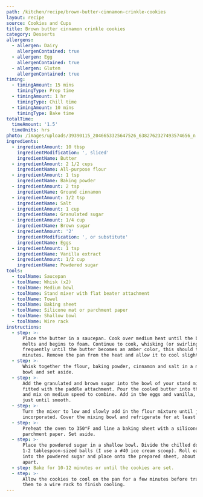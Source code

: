 ```yaml
---
path: /kitchen/recipe/brown-butter-cinnamon-crinkle-cookies
layout: recipe
source: Cookies and Cups
title: Brown butter cinnamon crinkle cookies
category: Desserts
allergens:
  - allergen: Dairy
    allergenContained: true
  - allergen: Egg
    allergenContained: true
  - allergen: Gluten
    allergenContained: true
timing:
  - timingAmount: 15 mins
    timingType: Prep time
  - timingAmount: 1 hr
    timingType: Chill time
  - timingAmount: 10 mins
    timingType: Bake time
totalTime:
  timeAmount: '1.5'
  timeUnits: hrs
photo: /images/uploads/39390115_2046653325647526_6382762327493574656_n.jpg
ingredients:
  - ingredientAmount: 10 tbsp
    ingredientModification: ', sliced'
    ingredientName: Butter
  - ingredientAmount: 2 1/2 cups
    ingredientName: All-purpose flour
  - ingredientAmount: 1 tsp
    ingredientName: Baking powder
  - ingredientAmount: 2 tsp
    ingredientName: Ground cinnamon
  - ingredientAmount: 1/2 tsp
    ingredientName: Salt
  - ingredientAmount: 1 cup
    ingredientName: Granulated sugar
  - ingredientAmount: 1/4 cup
    ingredientName: Brown sugar
  - ingredientAmount: '2'
    ingredientModification: ', or substitute'
    ingredientName: Eggs
  - ingredientAmount: 1 tsp
    ingredientName: Vanilla extract
  - ingredientAmount: 1/2 cup
    ingredientName: Powdered sugar
tools:
  - toolName: Saucepan
  - toolName: Whisk (x2)
  - toolName: Medium bowl
  - toolName: Stand mixer with flat beater attachment
  - toolName: Towel
  - toolName: Baking sheet
  - toolName: Silicone mat or parchment paper
  - toolName: Shallow bowl
  - toolName: Wire rack
instructions:
  - step: >-
      Place the butter in a saucepan. Cook over medium heat until the butter
      melts and begins to foam. Continue to cook, whisking (or swirling the pan)
      frequently until the butter becomes an amber color, this should take 2-3
      minutes. Remove the pan from the heat and allow it to cool slightly.
  - step: >-
      Whisk together the flour, baking powder, cinnamon and salt in a medium
      bowl and set aside.
  - step: >-
      Add the granulated and brown sugar into the bowl of your stand mixer
      fitted with the paddle attachment. Pour the cooled butter into the sugars
      and mix on medium speed to combine. Add in the eggs and vanilla, mixing
      just until smooth.
  - step: >-
      Turn the mixer to low and slowly add in the flour mixture until just
      incorporated. Cover the mixing bowl and refrigerate for at least 1 hour.
  - step: >-
      Preheat the oven to 350°F and line a baking sheet with a silicone mat or
      parchment paper. Set aside.
  - step: >-
      Place the powdered sugar in a shallow bowl. Divide the chilled dough into
      1-2 tablespoon-sized balls (I use a #40 ice cream scoop). Roll each ball
      into the powdered sugar and place onto the prepared sheet, about 2 inches
      apart.
  - step: Bake for 10-12 minutes or until the cookies are set.
  - step: >-
      Allow the cookies to cool on the pan for a few minutes before transferring
      them to a wire rack to finish cooling.
---
```

